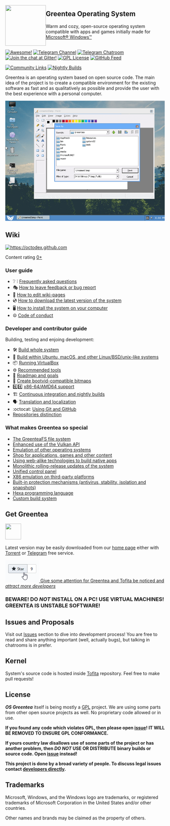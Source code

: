 [<img align="left" width="128px" height="128px" src="https://avatars0.githubusercontent.com/u/19654552" />](https://greenteaos.github.io)

## Greentea Operating System

Warm and cozy, open-source operating system compatible with apps and games initially made for [Microsoft® Windows™](https://en.wikipedia.org/wiki/Microsoft_Windows)
<br/><br/>

[![Awesome!](https://cdn.rawgit.com/sindresorhus/awesome/d7305f38d29fed78fa85652e3a63e154dd8e8829/media/badge.svg)](https://github.com/GreenteaOS/Tofita)
[![Telegram Channel](https://img.shields.io/badge/Telegram-Greentea%20NEWS-blue.svg)](https://telegram.me/greenteaos_news)
[![Telegram Chatroom](https://img.shields.io/badge/Telegram-Greentea%20ENG-blue.svg)](https://telegram.me/greenteaos)
[![Join the chat at Gitter!](https://img.shields.io/badge/Gitter-Join%20Chat-47B192.svg)](https://gitter.im/GreenteaOS/Lobby)
[![GPL License](https://img.shields.io/badge/License-GNU%20LGPLv3-green.svg?style=flat)](https://github.com/GreenteaOS/Greentea#license)
[![GitHub Feed](https://img.shields.io/badge/GitHub-Feed-0f9d58.svg?style=flat)](https://t.me/greenteaos_github)

[![Community Links](https://img.shields.io/badge/Community-Links-orange.svg?style=flat)](User-Guide/Community.md)
[![Nightly Builds](https://img.shields.io/badge/Nightly-Builds-ff69b4.svg?style=flat)](https://ci.appveyor.com/project/PeyTy/kernel-vwmh6/build/artifacts)

Greentea is an operating system based on open source code. The main idea of the project is to create a compatible environment for the existing software as fast and as qualitatively as possible and provide the user with the best experience with a personal computer.

![Screenshot](Images/screenshot.png?raw=true)

## Wiki

<a href="https://octodex.github.com"><img alt="https://octodex.github.com" src="https://cloud.githubusercontent.com/assets/3642643/17365226/9a2ee7b2-598d-11e6-8adb-42271309c3e0.png" width="256"></a>

Content rating [0+](https://en.wikipedia.org/wiki/Motion_picture_content_rating_system)

### User guide

* :grey_question: :grey_exclamation: [Frequently asked questions](User-Guide/Frequently-Asked-Questions.md)
* :performing_arts: [How to leave feedback or bug report](User-Guide/Issues.md)
* :book: [How to edit wiki-pages](User-Guide/Wiki-How.md)
* :cd: [How to download the latest version of the system](User-Guide/Download-Latest.md)
* :desktop_computer: [How to install the system on your computer](User-Guide/Installation.md)
* :peace_symbol: [Code of conduct](CODE_OF_CONDUCT.md)

### Developer and contributor guide

Building, testing and enjoing development:

* :hammer_and_wrench: [Build whole system](Developer-Guide/Build-Native.md)
* :penguin: [Build within Ubuntu, macOS, and other Linux/BSD/unix-like systems](Developer-Guide/Build-Wine.md)
* :package: [Running VirtualBox](Developer-Guide/VirtualBox-Config.md)
* :gear: [Recommended tools](Developer-Guide/Must-Have.md)
* :dart: [Roadmap and goals](Developer-Guide/Roadmap.md)
* :sunrise: [Create bootvid-compatible bitmaps](Developer-Guide/Create-bootvid-compatible-bitmaps.md)
* :six::four: [x86-64/AMD64 support](Developer-Guide/x64.md)
* :building_construction: [Continuous integration and nightly builds](Developer-Guide/CI.md)
* :speaking_head: [Translation and localization](Developer-Guide/Localization.md)
* :octocat: [Using Git and GitHub](Developer-Guide/Git-and-GitHub.md)
* [Repositories distinction](Developer-Guide/Repos.md)

### What makes Greentea so special

* [The GreenteaFS file system](User-Guide/Greentea-FS.md)
* [Enhanced use of the Vulkan API](User-Guide/Vulkan.md)
* [Emulation of other operating systems](User-Guide/Vulkan.md)
* [Shop for applications, games and other content](User-Guide/Shop.md)
* [Using web-alike technologies to build native apps](User-Guide/Web.md)
* [Monolithic rolling-release updates of the system](User-Guide/Rolling.md)
* [Unified control panel](User-Guide/Control-Panel.md)
* [X86 emulation on third-party platforms](Developer-Guide/x86.md)
* [Built-in protection mechanisms (antivirus, stability, isolation and snapshots)](User-Guide/Protection.md)
* [Hexa programming language](User-Guide/Hexa.md)
* [Custom build system](User-Guide/Build-System.md)

## Get Greentea

[<img width="50px" height="50px" src="https://cdn4.iconfinder.com/data/icons/ios-web-user-interface-multi-circle-flat-vol-6/512/Download_downloading_data_storage_folder-128.png" />](https://greenteaos.github.io/#download)

Latest version may be easily downloaded from our [home page](https://greenteaos.github.io/#download) either with [Torrent](https://www.bittorrent.com/bittorrent-free) or [Telegram](https://telegram.org) free service.

[![Give a star](https://github.com/GreenteaOS/Tofita/raw/master/docs/star.png?raw=true) 
Give some attention for Greentea and Tofita be noticed and *attract more developers*](https://github.com/GreenteaOS/Tofita/stargazers)

### BEWARE! DO *NOT* INSTALL ON A PC! USE VIRTUAL MACHINES! GREENTEA IS UNSTABLE SOFTWARE!

## Issues and Proposals

Visit out [Issues](https://github.com/GreenteaOS/Greentea/issues) section to dive into development process! You are free to read and share anything important (well, actually bugs), but talking in chatrooms is in prefer.

## Kernel

System's source code is hosted inside [Tofita](https://github.com/GreenteaOS/Tofita) repository. Feel free to make pull requests!

## License

___OS Greentea___ itself is being mostly a [GPL](https://en.wikipedia.org/wiki/GNU_General_Public_License) project. We are using some parts from other open source projects as well. No proprietary code allowed or in use.

**If you found any code which violates GPL, then please open [issue](https://github.com/GreenteaOS/Greentea/issues)! IT WILL BE REMOVED TO ENSURE GPL CONFORMANCE.**

**If yours country law disallows use of some parts of the project or has another problem, then *DO NOT* USE OR DISTRIBUTE binary builds or source code. Open [issue](https://github.com/GreenteaOS/Greentea/issues) instead!**

**This project is done by a broad variety of people. To discuss legal issues contact [developers directly](https://t.me/greenteaos).**

## Trademarks

Microsoft, Windows, and the Windows logo are trademarks, or registered trademarks of Microsoft Corporation in the United States and/or other countries.

Other names and brands may be claimed as the property of others.
